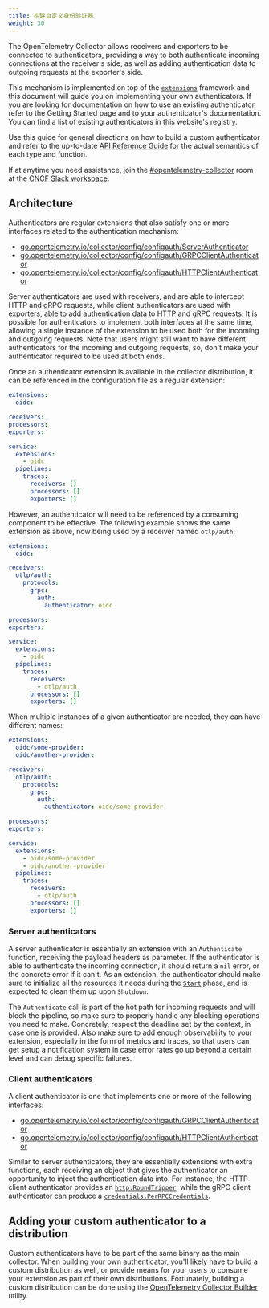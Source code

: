 ```yaml
---
title: 构建自定义身份验证器
weight: 30
---
```


The OpenTelemetry Collector allows receivers and exporters to be connected to
authenticators, providing a way to both authenticate incoming connections at the
receiver's side, as well as adding authentication data to outgoing requests at
the exporter's side.

This mechanism is implemented on top of the
[`extensions`](https://pkg.go.dev/go.opentelemetry.io/collector/component#Extension)
framework and this document will guide you on implementing your own
authenticators. If you are looking for documentation on how to use an existing
authenticator, refer to the Getting Started page and to your authenticator's
documentation. You can find a list of existing authenticators in this website's
registry.

Use this guide for general directions on how to build a custom authenticator and
refer to the up-to-date
[API Reference Guide](https://pkg.go.dev/go.opentelemetry.io/collector/config/configauth)
for the actual semantics of each type and function.

If at anytime you need assistance, join the
[#opentelemetry-collector](https://cloud-native.slack.com/archives/C01N6P7KR6W)
room at the [CNCF Slack workspace](https://slack.cncf.io).

## Architecture

Authenticators are regular extensions that also satisfy one or more interfaces
related to the authentication mechanism:

- [go.opentelemetry.io/collector/config/configauth/ServerAuthenticator](https://pkg.go.dev/go.opentelemetry.io/collector/config/configauth#ServerAuthenticator)
- [go.opentelemetry.io/collector/config/configauth/GRPCClientAuthenticator](https://pkg.go.dev/go.opentelemetry.io/collector/config/configauth#GRPCClientAuthenticator)
- [go.opentelemetry.io/collector/config/configauth/HTTPClientAuthenticator](https://pkg.go.dev/go.opentelemetry.io/collector/config/configauth#HTTPClientAuthenticator)

Server authenticators are used with receivers, and are able to intercept HTTP
and gRPC requests, while client authenticators are used with exporters, able to
add authentication data to HTTP and gRPC requests. It is possible for
authenticators to implement both interfaces at the same time, allowing a single
instance of the extension to be used both for the incoming and outgoing
requests. Note that users might still want to have different authenticators for
the incoming and outgoing requests, so, don't make your authenticator required
to be used at both ends.

Once an authenticator extension is available in the collector distribution, it
can be referenced in the configuration file as a regular extension:

```yaml
extensions:
  oidc:

receivers:
processors:
exporters:

service:
  extensions:
    - oidc
  pipelines:
    traces:
      receivers: []
      processors: []
      exporters: []
```

However, an authenticator will need to be referenced by a consuming component to
be effective. The following example shows the same extension as above, now being
used by a receiver named `otlp/auth`:

```yaml
extensions:
  oidc:

receivers:
  otlp/auth:
    protocols:
      grpc:
        auth:
          authenticator: oidc

processors:
exporters:

service:
  extensions:
    - oidc
  pipelines:
    traces:
      receivers:
        - otlp/auth
      processors: []
      exporters: []
```

When multiple instances of a given authenticator are needed, they can have
different names:

```yaml
extensions:
  oidc/some-provider:
  oidc/another-provider:

receivers:
  otlp/auth:
    protocols:
      grpc:
        auth:
          authenticator: oidc/some-provider

processors:
exporters:

service:
  extensions:
    - oidc/some-provider
    - oidc/another-provider
  pipelines:
    traces:
      receivers:
        - otlp/auth
      processors: []
      exporters: []
```

### Server authenticators

A server authenticator is essentially an extension with an `Authenticate`
function, receiving the payload headers as parameter. If the authenticator is
able to authenticate the incoming connection, it should return a `nil` error, or
the concrete error if it can't. As an extension, the authenticator should make
sure to initialize all the resources it needs during the
[`Start`](https://pkg.go.dev/go.opentelemetry.io/collector/component#Component)
phase, and is expected to clean them up upon `Shutdown`.

The `Authenticate` call is part of the hot path for incoming requests and will
block the pipeline, so make sure to properly handle any blocking operations you
need to make. Concretely, respect the deadline set by the context, in case one
is provided. Also make sure to add enough observability to your extension,
especially in the form of metrics and traces, so that users can get setup a
notification system in case error rates go up beyond a certain level and can
debug specific failures.

### Client authenticators

A client authenticator is one that implements one or more of the following
interfaces:

- [go.opentelemetry.io/collector/config/configauth/GRPCClientAuthenticator](https://pkg.go.dev/go.opentelemetry.io/collector/config/configauth#GRPCClientAuthenticator)
- [go.opentelemetry.io/collector/config/configauth/HTTPClientAuthenticator](https://pkg.go.dev/go.opentelemetry.io/collector/config/configauth#HTTPClientAuthenticator)

Similar to server authenticators, they are essentially extensions with extra
functions, each receiving an object that gives the authenticator an opportunity
to inject the authentication data into. For instance, the HTTP client
authenticator provides an
[`http.RoundTripper`](https://pkg.go.dev/net/http#RoundTripper), while the gRPC
client authenticator can produce a
[`credentials.PerRPCCredentials`](https://pkg.go.dev/google.golang.org/grpc/credentials#PerRPCCredentials).

## Adding your custom authenticator to a distribution

Custom authenticators have to be part of the same binary as the main collector.
When building your own authenticator, you'll likely have to build a custom
distribution as well, or provide means for your users to consume your extension
as part of their own distributions. Fortunately, building a custom distribution
can be done using the
[OpenTelemetry Collector Builder](https://github.com/open-telemetry/opentelemetry-collector/tree/main/cmd/builder)
utility.
